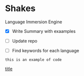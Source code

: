 # Shakes

Language Immersion Engine


- [x] Write Summary with exaamples
- [ ] Update repo
- [ ] Find keywords for each language


`this is an example of code`

[title](http://www.example.com) 
